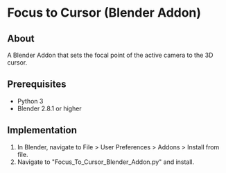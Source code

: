 # Focus to Cursor (Blender Addon)

## About

A Blender Addon that sets the focal point of the active camera to the 3D cursor.

## Prerequisites

- Python 3
- Blender 2.8.1 or higher

## Implementation

1. In Blender, navigate to File > User Preferences > Addons > Install from file. 
2. Navigate to "Focus_To_Cursor_Blender_Addon.py" and install.
